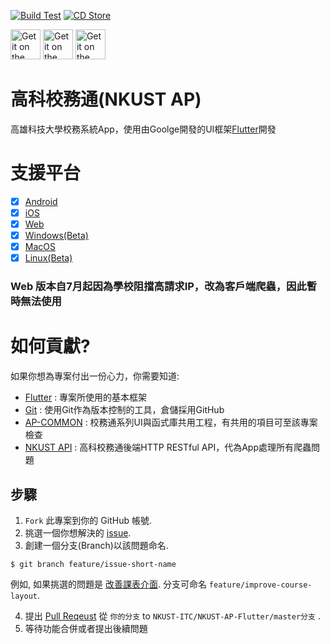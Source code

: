 [![Build Test](https://github.com/NKUST-ITC/NKUST-AP-Flutter/workflows/Build%20Test/badge.svg)](https://github.com/NKUST-ITC/NKUST-AP-Flutter/actions/workflows/workflow.yml)
[![CD Store](https://github.com/NKUST-ITC/NKUST-AP-Flutter/workflows/Store%20CD/badge.svg)](https://github.com/NKUST-ITC/NKUST-AP-Flutter/actions/workflows/workflow.yml)

<a href='https://play.google.com/store/apps/details?id=com.kuas.ap&hl=zh_TW'><img alt='Get it on the App Store' src='screenshots/google_play.png' height='48px'/></a>
<a href='https://itunes.apple.com/us/app/id1439751462'><img alt='Get it on the App Store' src='screenshots/app_store.png' height='48px'/></a>
<a href='https://snapcraft.io/nkust-ap'><img alt='Get it on the App Store' src='screenshots/snap_store.png' height='48px'/></a>
# 高科校務通(NKUST AP)

高雄科技大學校務系統App，使用由Goolge開發的UI框架[Flutter](https://flutter.dev/)開發

# 支援平台

- [X] [Android](https://play.google.com/store/apps/details?id=com.kuas.ap&hl=zh_TW)
- [X] [iOS](https://itunes.apple.com/us/app/id1439751462)
- [X] [Web](https://nkust-ap-flutter.web.app)
- [X] [Windows(Beta)](https://github.com/NKUST-ITC/NKUST-AP-Flutter/releases/download/v3.8.5/nkust_ap_windows.zip)
- [X] [MacOS](https://itunes.apple.com/us/app/id1439751462)
- [X] [Linux(Beta)](https://snapcraft.io/nkust-ap)

### Web 版本自7月起因為學校阻擋高請求IP，改為客戶端爬蟲，因此暫時無法使用

# 如何貢獻?
如果你想為專案付出一份心力，你需要知道:
 - [Flutter](https://flutter.dev/) : 
   專案所使用的基本框架
 - [Git](https://git-scm.com/) : 
   使用Git作為版本控制的工具，倉儲採用GitHub
 - [AP-COMMON](https://github.com/abc873693/ap_common) : 
   校務通系列UI與函式庫共用工程，有共用的項目可至該專案檢查
 - [NKUST API](https://github.com/NKUST-ITC/NKUST-AP-API) : 
   高科校務通後端HTTP RESTful API，代為App處理所有爬蟲問題

## 步驟
1. `Fork` 此專案到你的 GitHub 帳號.
2. 挑選一個你想解決的 [issue](https://github.com/NKUST-ITC/NKUST-AP-Flutter/issues).
3. 創建一個分支(Branch)以該問題命名.
```console
$ git branch feature/issue-short-name
```
例如, 如果挑選的問題是 [改善課表介面](https://github.com/NKUST-ITC/NKUST-AP-Flutter/issues/46). 分支可命名 `feature/improve-course-layout`.

4. 提出 [Pull Reqeust](https://github.com/NKUST-ITC/NKUST-AP-Flutter/pulls) 從 `你的分支` to `NKUST-ITC/NKUST-AP-Flutter/master分支` .
5. 等待功能合併或者提出後續問題
